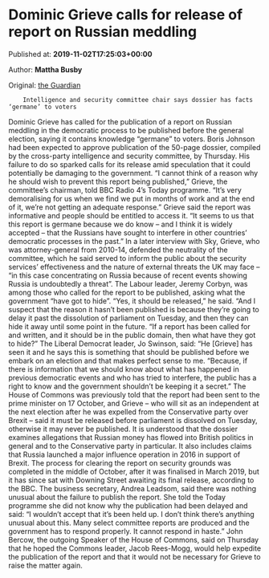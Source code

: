 
# Dominic Grieve calls for release of report on Russian meddling

Published at: **2019-11-02T17:25:03+00:00**

Author: **Mattha Busby**

Original: [the Guardian](https://www.theguardian.com/politics/2019/nov/02/dominic-grieve-calls-for-release-of-report-on-russian-meddling-in-uk)


        Intelligence and security committee chair says dossier has facts ‘germane’ to voters
      
Dominic Grieve has called for the publication of a report on Russian meddling in the democratic process to be published before the general election, saying it contains knowledge “germane” to voters.
Boris Johnson had been expected to approve publication of the 50-page dossier, compiled by the cross-party intelligence and security committee, by Thursday. His failure to do so sparked calls for its release amid speculation that it could potentially be damaging to the government.
“I cannot think of a reason why he should wish to prevent this report being published,” Grieve, the committee’s chairman, told BBC Radio 4’s Today programme. “It’s very demoralising for us when we find we put in months of work and at the end of it, we’re not getting an adequate response.”
Grieve said the report was informative and people should be entitled to access it. “It seems to us that this report is germane because we do know – and I think it is widely accepted – that the Russians have sought to interfere in other countries’ democratic processes in the past.”
In a later interview with Sky, Grieve, who was attorney-general from 2010-14, defended the neutrality of the committee, which he said served to inform the public about the security services’ effectiveness and the nature of external threats the UK may face – “in this case concentrating on Russia because of recent events showing Russia is undoubtedly a threat”.
The Labour leader, Jeremy Corbyn, was among those who called for the report to be published, asking what the government “have got to hide”. “Yes, it should be released,” he said. “And I suspect that the reason it hasn’t been published is because they’re going to delay it past the dissolution of parliament on Tuesday, and then they can hide it away until some point in the future.
“If a report has been called for and written, and it should be in the public domain, then what have they got to hide?”
The Liberal Democrat leader, Jo Swinson, said: “He [Grieve] has seen it and he says this is something that should be published before we embark on an election and that makes perfect sense to me.
“Because, if there is information that we should know about what has happened in previous democratic events and who has tried to interfere, the public has a right to know and the government shouldn’t be keeping it a secret.”
The House of Commons was previously told that the report had been sent to the prime minister on 17 October, and Grieve – who will sit as an independent at the next election after he was expelled from the Conservative party over Brexit – said it must be released before parliament is dissolved on Tuesday, otherwise it may never be published.
It is understood that the dossier examines allegations that Russian money has flowed into British politics in general and to the Conservative party in particular. It also includes claims that Russia launched a major influence operation in 2016 in support of Brexit.
The process for clearing the report on security grounds was completed in the middle of October, after it was finalised in March 2019, but it has since sat with Downing Street awaiting its final release, according to the BBC.
The business secretary, Andrea Leadsom, said there was nothing unusual about the failure to publish the report. She told the Today programme she did not know why the publication had been delayed and said: “I wouldn’t accept that it’s been held up. I don’t think there’s anything unusual about this. Many select committee reports are produced and the government has to respond properly. It cannot respond in haste.”
John Bercow, the outgoing Speaker of the House of Commons, said on Thursday that he hoped the Commons leader, Jacob Rees-Mogg, would help expedite the publication of the report and that it would not be necessary for Grieve to raise the matter again.
